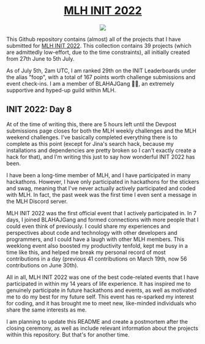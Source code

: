 <h1 align="center"><a href="https://init.mlh.io/"> MLH INIT 2022 </a></h1>

<p align="center">
    <img src="https://uploads-ssl.webflow.com/60a679e14d650f78433d8a27/60d3a50667d1cdabe2eb9c81_wallpaper_16-9.png">
</p>

This Github repository contains (almost) all of the projects that I have submitted for [MLH INIT 2022](https://init.mlh.io/). This collection contains 39 projects (which are admittedly low-effort, due to the time constraints), all initially created from 27th June to 5th July.

As of July 5th, 2am UTC, I am ranked 29th on the INIT Leaderboards under the alias "foop", with a total of 167 points worth challenge submissions and event check-ins. I am a member of BLAHAJGang 🍉🦈, an extremely supportive and hyped-up guild within MLH.

## INIT 2022: Day 8

At of the time of writing this, there are 5 hours left until the Devpost submissions page closes for both the MLH weekly challenges and the MLH weekend challenges. I've basically completed everything there is to complete as this point (except for Jina's search hack, because my installations and dependencies are pretty broken so I can't exactly create a hack for that), and I'm writing this just to say how wonderful INIT 2022 has been.

I have been a long-time member of MLH, and I have participated in many hackathons. However, I have only participated in hackathons for the stickers and swag, meaning that I've never actually actively participated and coded with MLH. In fact, the past week was the first time I even sent a message in the MLH Discord server. 

MLH INIT 2022 was the first official event that I actively participated in. In 7 days, I joined BLAHAJGang and formed connections with more people that I could even think of previously. I could share my experiences and perspectives about code and technology with other developers and programmers, and I could have a laugh with other MLH members. This weeklong event also boosted my productivity tenfold, kept me busy in a time like this, and helped me break my personal record of most contributions in a day (previous 41 contributions on March 19th, now 56 contributions on June 30th).

All in all, MLH INIT 2022 was one of the best code-related events that I have participated in within my 14 years of life experience. It has inspired me to genuinely participate in future hackathons and events, as well as motivated me to do my best for my future self. This event has re-sparked my interest for coding, and it has brought me to meet new, like-minded individuals who share the same interests as me.

I am planning to update this README and create a postmortem after the closing ceremony, as well as include relevant information about the projects within this repository. But that's for another time.
